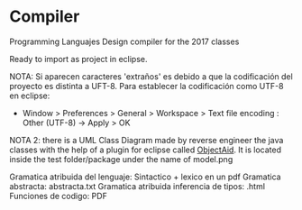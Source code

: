 # Compiler
Programming Languajes Design compiler for the 2017 classes

Ready to import as project in eclipse. 

NOTA: Si aparecen caracteres 'extraños' es debido a que la codificación del proyecto es distinta a UFT-8. 
Para establecer la codificación como UTF-8 en eclipse:
 - Window > Preferences > General > Workspace > Text file encoding : Other (UTF-8)  -> Apply > OK

 NOTA 2: there is a UML Class Diagram made by reverse engineer the java classes with the help of a plugin for eclipse called [ObjectAid](http://www.objectaid.com/class-diagram). It is located inside the test folder/package under the name of model.png

Gramatica atribuida del lenguaje: Sintactico + lexico en un pdf
Gramatica abstracta: abstracta.txt
Gramatica atribuida inferencia de tipos: .html
Funciones de codigo: PDF
